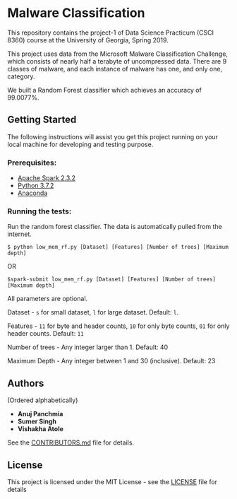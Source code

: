# Malware Classification

This repository contains the project-1 of Data Science Practicum (CSCI 8360) course at the University of Georgia, Spring 2019. 

This project uses data from the Microsoft Malware Classification Challenge, which consists of nearly half a terabyte of uncompressed data. There are 9 classes of malware, and each instance of malware has one, and only one, category. 

We built a Random Forest classifier which achieves an accuracy of 99.0077%.

## Getting Started 

The following instructions will assist you get this project running on your local machine for developing and testing purpose.

### Prerequisites:
- [Apache Spark 2.3.2](https://spark.apache.org/releases/spark-release-2-3-2.html)
- [Python 3.7.2](https://www.python.org/downloads/release/python-372/)
- [Anaconda](https://www.anaconda.com/distribution/)

### Running the tests:

Run the random forest classifier. The data is automatically pulled from the internet. 
```
$ python low_mem_rf.py [Dataset] [Features] [Number of trees] [Maximum depth]
```
OR
```
$spark-submit low_mem_rf.py [Dataset] [Features] [Number of trees] [Maximum depth]
```
All parameters are optional.

Dataset - ```s``` for small dataset, ```l``` for large dataset. Default: ```l```.

Features - ```11``` for byte and header counts, ```10``` for only byte counts, ```01``` for only header counts. Default: ```11```

Number of trees - Any integer larger than 1. Default: 40

Maximum Depth - Any integer between 1 and 30 (inclusive). Default: 23

## Authors
(Ordered alphabetically)

- **Anuj Panchmia** 
- **Sumer Singh** 
- **Vishakha Atole**

See the [CONTRIBUTORS.md](https://github.com/dsp-uga/team-dragora-p1/blob/master/CONTRIBUTORS.md) file for details.

## License

This project is licensed under the MIT License - see the [LICENSE](https://github.com/dsp-uga/team-dragora-p1/blob/master/LICENSE) file for details
